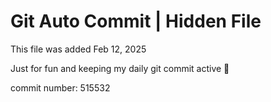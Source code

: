 # Git Auto Commit | Hidden File

This file was added Feb 12, 2025

Just for fun and keeping my daily git commit active 🤪

commit number: 515532
